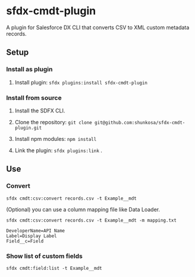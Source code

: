 # sfdx-cmdt-plugin

A plugin for Salesforce DX CLI that converts CSV to XML custom metadata records.

## Setup
### Install as plugin
1. Install plugin: `sfdx plugins:install sfdx-cmdt-plugin`


### Install from source
1. Install the SDFX CLI.

2. Clone the repository: `git clone git@github.com:shunkosa/sfdx-cmdt-plugin.git`

3. Install npm modules: `npm install`

4. Link the plugin: `sfdx plugins:link` .

## Use
### Convert
`sfdx cmdt:csv:convert records.csv -t Example__mdt`

(Optional) you can use a column mapping file like Data Loader.

`sfdx cmdt:csv:convert records.csv -t Example__mdt -m mapping.txt`

```
DeveloperName=API Name
Label=Display Label
Field__c=Field
```

### Show list of custom fields
`sfdx cmdt:field:list -t Example__mdt`
